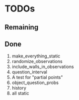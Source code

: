 # TODOs

## Remaining

## Done

1. make_everything_static
1. randomize_observations
1. include_walls_in_observations
1. question_interval
1. A test for "partial points"
1. object_question_probs
1. history
1. all static
